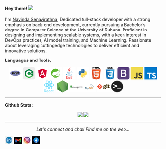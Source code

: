 <h4> Hey there! <img src="https://raw.githubusercontent.com/verma-anushka/verma-anushka/master/gifs/wave.gif" width="30px"></h4>

I'm [Navinda Senavirathna](https://www.csbodima.lk/navinda), Dedicated full-stack developer with a strong emphasis on back-end development, currently pursuing a Bachelor’s degree in Computer Science at the University of Ruhuna. Proficient in designing and implementing scalable systems, with a keen interest in DevOps practices, AI model training, and Machine Learning. Passionate about leveraging cuttingedge technologies to deliver efficient and innovative solutions.
 
**Languages and Tools:**

<p align="center">

  <div align="center">
  
  <code><img height="40" src="https://github.com/NavindaSenavirathna/Navinda-Senavirathna/blob/main/Logos/logos/Php.png"></code>
  <code><img height="40" src="https://github.com/NavindaSenavirathna/Navinda-Senavirathna/blob/main/Logos/logos/Csharp.png"></code>
  <code><img height="40" src="https://github.com/NavindaSenavirathna/Navinda-Senavirathna/blob/main/Logos/logos/Angular.png"></code>
  <code><img height="40" src="https://github.com/NavindaSenavirathna/Navinda-Senavirathna/blob/main/Logos/logos/Springboot.png"></code>
  <code><img height="40" src="https://raw.githubusercontent.com/devicons/devicon/master/icons/java/java-original-wordmark.svg"></code> 
  <code><img height="40" src="https://raw.githubusercontent.com/github/explore/80688e429a7d4ef2fca1e82350fe8e3517d3494d/topics/python/python.png"></code> 
  <code><img height="40" src="https://raw.githubusercontent.com/github/explore/80688e429a7d4ef2fca1e82350fe8e3517d3494d/topics/html/html.png"></code> 
  <code><img height="40" src="https://raw.githubusercontent.com/github/explore/80688e429a7d4ef2fca1e82350fe8e3517d3494d/topics/css/css.png"></code> 
  <code><img height="40" src="https://raw.githubusercontent.com/github/explore/80688e429a7d4ef2fca1e82350fe8e3517d3494d/topics/bootstrap/bootstrap.png"></code>
  <code><img height="40" src="https://raw.githubusercontent.com/github/explore/80688e429a7d4ef2fca1e82350fe8e3517d3494d/topics/javascript/javascript.png"></code> 
  <code><img height="40" src="https://raw.githubusercontent.com/github/explore/80688e429a7d4ef2fca1e82350fe8e3517d3494d/topics/typescript/typescript.png"></code> 
  <code><img height="40" src="https://raw.githubusercontent.com/devicons/devicon/master/icons/react/react-original-wordmark.svg"></code> 
  <code><img height="40" src="https://raw.githubusercontent.com/github/explore/80688e429a7d4ef2fca1e82350fe8e3517d3494d/topics/nodejs/nodejs.png"></code> 
  <code><img height="40" src="https://raw.githubusercontent.com/github/explore/80688e429a7d4ef2fca1e82350fe8e3517d3494d/topics/mongodb/mongodb.png"></code> 
  <code><img height="40" src="https://raw.githubusercontent.com/github/explore/80688e429a7d4ef2fca1e82350fe8e3517d3494d/topics/mysql/mysql.png"></code> 
  <code><img height="40" src="https://raw.githubusercontent.com/github/explore/80688e429a7d4ef2fca1e82350fe8e3517d3494d/topics/git/git.png"></code> 
  <code><img height="40" src="https://raw.githubusercontent.com/github/explore/80688e429a7d4ef2fca1e82350fe8e3517d3494d/topics/terminal/terminal.png"></code>
  

  </div>
  </p>

 ---
 
**Github Stats:**

<p align="center">
  
  <img src="https://github-readme-stats.vercel.app/api?username=NavindaSenavirathna&count_private=true&show_icons=true&theme=dracula&line_height=33">
  <img src="https://github-readme-stats.vercel.app/api/top-langs/?username=NavindaSenavirathna&count_private=true&hide=html,scss,,ejs&theme=dracula&line_height=10">

</p>

 ---
 
<p align="center">
  <i>Let's connect and chat! Find me on the web...</i>
  
   [![Linkedin Badge](https://github.com/NavindaSenavirathna/Navinda-Senavirathna/blob/main/Social%20Media%20Icons/LinkedIn.jpg)](http://www.linkedin.com/in/navinda-senavirathna-9304aa1b0) 
   [![Gmail Badge](https://github.com/NavindaSenavirathna/Navinda-Senavirathna/blob/main/Social%20Media%20Icons/Gmail.jpg)](mailto:navindasenavirathna@gmail.com)
   [![Instagram Badge](https://github.com/NavindaSenavirathna/Navinda-Senavirathna/blob/main/Social%20Media%20Icons/Instagram.jpg)](https://www.instagram.com/navindasenavirathna/) 
   [![Facebook Badge](https://github.com/NavindaSenavirathna/Navinda-Senavirathna/blob/main/Social%20Media%20Icons/Facebook.jpg)]([https://www.facebook.com/profile.php?id=100022118525351](https://web.facebook.com/navinda.senavirathna.9))
</p>
